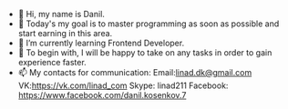 - 👋 Hi, my name is Danil.
- 👀 Today's my goal is to master programming as soon as possible and start earning in this area.
- 🌱 I’m currently learning Frontend Developer.
- 💞️ To begin with, I will be happy to take on any tasks in order to gain experience faster.
- 📫 My contacts for communication: Email:linad.dk@gmail.com VK:https://vk.com/linad_com Skype: linad211 
     Facebook: https://www.facebook.com/danil.kosenkov.7

<!---
Linad-DK/Linad-DK is a ✨ special ✨ repository because its `README.md` (this file) appears on your GitHub profile.
You can click the Preview link to take a look at your changes.
--->
